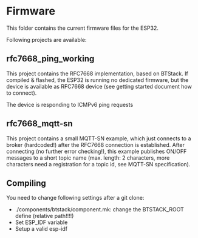  
# Firmware

This folder contains the current firmware files for the ESP32.

Following projects are available:

## rfc7668_ping_working

This project contains the RFC7668 implementation, based on BTStack.
If compiled & flashed, the ESP32 is running no dedicated firmware, but the device is available
as RFC7668 device (see getting started document how to connect).

The device is responding to ICMPv6 ping requests

## rfc7668_mqtt-sn

This project contains a small MQTT-SN example, which just connects to a broker (hardcoded!)
after the RFC7668 connection is established.
After connecting (no further error checking!), this example publishes ON/OFF messages to a short topic
name (max. length: 2 characters, more characters need a registration for a topic id, see MQTT-SN specification).

## Compiling 

You need to change following settings after a git clone:

* ./components/btstack/component.mk: change the BTSTACK_ROOT define (relative path!!!!)
* Set ESP_IDF variable
* Setup a valid esp-idf 
